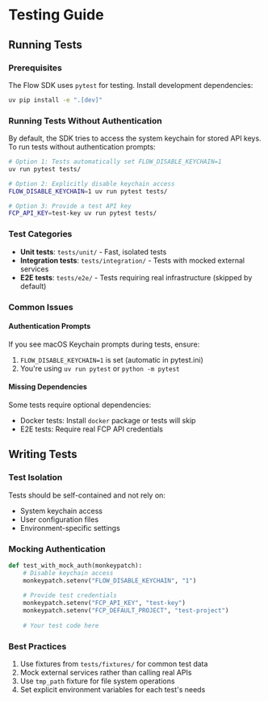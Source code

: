 # Testing Guide

## Running Tests

### Prerequisites

The Flow SDK uses `pytest` for testing. Install development dependencies:

```bash
uv pip install -e ".[dev]"
```

### Running Tests Without Authentication

By default, the SDK tries to access the system keychain for stored API keys. 
To run tests without authentication prompts:

```bash
# Option 1: Tests automatically set FLOW_DISABLE_KEYCHAIN=1
uv run pytest tests/

# Option 2: Explicitly disable keychain access
FLOW_DISABLE_KEYCHAIN=1 uv run pytest tests/

# Option 3: Provide a test API key
FCP_API_KEY=test-key uv run pytest tests/
```

### Test Categories

- **Unit tests**: `tests/unit/` - Fast, isolated tests
- **Integration tests**: `tests/integration/` - Tests with mocked external services
- **E2E tests**: `tests/e2e/` - Tests requiring real infrastructure (skipped by default)

### Common Issues

#### Authentication Prompts

If you see macOS Keychain prompts during tests, ensure:
1. `FLOW_DISABLE_KEYCHAIN=1` is set (automatic in pytest.ini)
2. You're using `uv run pytest` or `python -m pytest`

#### Missing Dependencies

Some tests require optional dependencies:
- Docker tests: Install `docker` package or tests will skip
- E2E tests: Require real FCP API credentials

## Writing Tests

### Test Isolation

Tests should be self-contained and not rely on:
- System keychain access
- User configuration files
- Environment-specific settings

### Mocking Authentication

```python
def test_with_mock_auth(monkeypatch):
    # Disable keychain access
    monkeypatch.setenv("FLOW_DISABLE_KEYCHAIN", "1")
    
    # Provide test credentials
    monkeypatch.setenv("FCP_API_KEY", "test-key")
    monkeypatch.setenv("FCP_DEFAULT_PROJECT", "test-project")
    
    # Your test code here
```

### Best Practices

1. Use fixtures from `tests/fixtures/` for common test data
2. Mock external services rather than calling real APIs
3. Use `tmp_path` fixture for file system operations
4. Set explicit environment variables for each test's needs